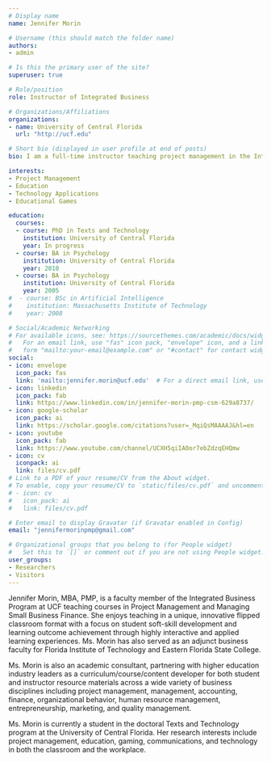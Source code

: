 ```yaml
---
# Display name
name: Jennifer Morin

# Username (this should match the folder name)
authors:
- admin

# Is this the primary user of the site?
superuser: true

# Role/position
role: Instructor of Integrated Business

# Organizations/Affiliations
organizations:
- name: University of Central Florida
  url: "http://ucf.edu"

# Short bio (displayed in user profile at end of posts)
bio: I am a full-time instructor teaching project management in the Integrated Business program at the University of Central Florida. Currently, I'm enrolled in the Texts & Technology doctoral program and my research interests include the intersection of project management, education, and technology, both in the classroom and in the field.

interests:
- Project Management
- Education
- Technology Applications
- Educational Games

education:
  courses:
  - course: PhD in Texts and Technology
    institution: University of Central Florida
    year: In progress
  - course: BA in Psychology
    institution: University of Central Florida
    year: 2010
  - course: BA in Psychology
    institution: University of Central Florida
    year: 2005
#  - course: BSc in Artificial Intelligence
#    institution: Massachusetts Institute of Technology
#    year: 2008

# Social/Academic Networking
# For available icons, see: https://sourcethemes.com/academic/docs/widgets/#icons
#   For an email link, use "fas" icon pack, "envelope" icon, and a link in the
#   form "mailto:your-email@example.com" or "#contact" for contact widget.
social:
- icon: envelope
  icon_pack: fas
  link: 'mailto:jennifer.morin@ucf.edu'  # For a direct email link, use "mailto:test@example.org".
- icon: linkedin
  icon_pack: fab
  link: https://www.linkedin.com/in/jennifer-morin-pmp-csm-629a8737/
- icon: google-scholar
  icon_pack: ai
  link: https://scholar.google.com/citations?user=_MqiQsMAAAAJ&hl=en
- icon: youtube
  icon_pack: fab
  link: https://www.youtube.com/channel/UCXH5qiIA0or7ebZdzqEHQmw
- icon: cv
  iconpack: ai
  link: files/cv.pdf
# Link to a PDF of your resume/CV from the About widget.
# To enable, copy your resume/CV to `static/files/cv.pdf` and uncomment the lines below.  
# - icon: cv
#   icon_pack: ai
#   link: files/cv.pdf

# Enter email to display Gravatar (if Gravatar enabled in Config)
email: "jennifermorinpmp@gmail.com"

# Organizational groups that you belong to (for People widget)
#   Set this to `[]` or comment out if you are not using People widget.  
user_groups:
- Researchers
- Visitors
---
```


Jennifer Morin, MBA, PMP, is a faculty member of the Integrated Business Program at UCF teaching courses in Project Management and Managing Small Business Finance. She enjoys teaching in a unique, innovative flipped classroom format with a focus on student soft-skill development and learning outcome achievement through highly interactive and applied learning experiences. Ms. Morin has also served as an adjunct business faculty for Florida Institute of Technology and Eastern Florida State College.

Ms. Morin is also an academic consultant, partnering with higher education industry leaders as a curriculum/course/content developer for both student and instructor resource materials across a wide variety of business disciplines including project management, management, accounting, finance, organizational behavior, human resource management, entrepreneurship, marketing, and quality management.

Ms. Morin is currently a student in the doctoral Texts and Technology program at the University of Central Florida. Her research interests include project management, education, gaming, communications, and technology in both the classroom and the workplace.
